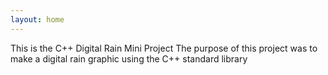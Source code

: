 ```yaml
---
layout: home
---
```


This is the C++ Digital Rain Mini Project
The purpose of this project was to make a digital rain graphic using the C++ standard library
